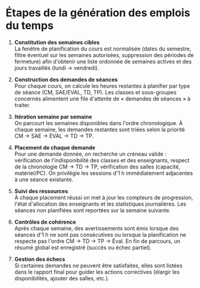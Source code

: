 # Étapes de la génération des emplois du temps

1. **Constitution des semaines cibles**  
   La fenêtre de planification du cours est normalisée (dates du semestre, filtre éventuel sur les semaines autorisées, suppression des périodes de fermeture) afin d'obtenir une liste ordonnée de semaines actives et des jours travaillés (lundi → vendredi).

2. **Construction des demandes de séances**  
   Pour chaque cours, on calcule les heures restantes à planifier par type de séance (CM, SAE/EVAL, TD, TP). Les classes et sous-groupes concernés alimentent une file d'attente de « demandes de séances » à traiter.

3. **Itération semaine par semaine**  
   On parcourt les semaines disponibles dans l'ordre chronologique. À chaque semaine, les demandes restantes sont triées selon la priorité CM → SAE → EVAL → TD → TP.

4. **Placement de chaque demande**  
   Pour une demande donnée, on recherche un créneau valide : vérification de l'indisponibilité des classes et des enseignants, respect de la chronologie CM → TD → TP, vérification des salles (capacité, matériel/PC). On privilégie les sessions d'1 h immédiatement adjacentes à une séance existante.

5. **Suivi des ressources**  
   À chaque placement réussi on met à jour les compteurs de progression, l'état d'allocation des enseignants et les statistiques journalières. Les séances non planifiées sont reportées sur la semaine suivante.

6. **Contrôles de cohérence**  
   Après chaque semaine, des avertissements sont émis lorsque des séances d'1 h ne sont pas consécutives ou lorsque la planification ne respecte pas l'ordre CM → TD → TP → Éval. En fin de parcours, un résumé global est enregistré (succès ou échec partiel).

7. **Gestion des échecs**  
   Si certaines demandes ne peuvent être satisfaites, elles sont listées dans le rapport final pour guider les actions correctives (élargir les disponibilités, ajouter des salles, etc.).
